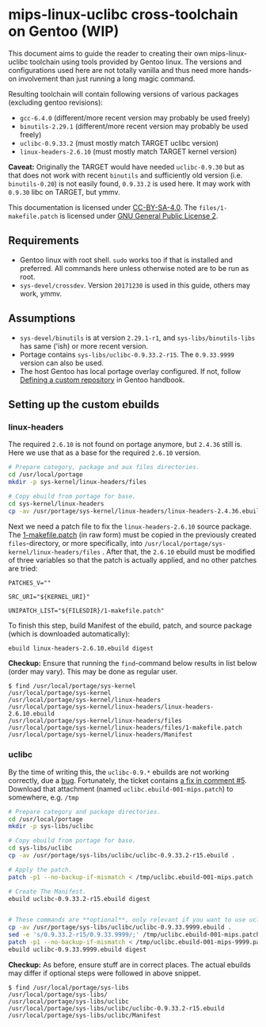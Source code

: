 # mips-linux-uclibc cross-toolchain on Gentoo (WIP)

This document aims to guide the reader to creating their own mips-linux-uclibc toolchain using tools provided by Gentoo linux.
The versions and configurations used here are not totally vanilla and thus need more hands-on involvement than
just running a long magic command.

Resulting toolchain will contain following versions of various packages (excluding gentoo revisions):

- `gcc-6.4.0` (different/more recent version may probably be used freely)
- `binutils-2.29.1` (different/more recent version may probably be used freely)
- `uclibc-0.9.33.2` (must mostly match TARGET uclibc version)
- `linux-headers-2.6.10` (must mostly match TARGET kernel version)

**Caveat:**
Originally the TARGET would have needed `uclibc-0.9.30` but as that does not work with recent `binutils` and
sufficiently old version (i.e. `binutils-0.20`) is not easily found, `0.9.33.2` is used here.
It may work with `0.9.30` libc on TARGET, but ymmv.

This documentation is licensed under [CC-BY-SA-4.0](LICENSE).
The `files/1-makefile.patch` is licensed under [GNU General Public License 2](LICENSE-patch).

## Requirements

- Gentoo linux with root shell. `sudo` works too if that is installed and preferred.
  All commands here unless otherwise noted are to be run as root.
- `sys-devel/crossdev`. Version `20171230` is used in this guide, others may work, ymmv.

## Assumptions

- `sys-devel/binutils` is at version `2.29.1-r1`, and `sys-libs/binutils-libs` has same ('ish) or more recent version.
- Portage contains `sys-libs/uclibc-0.9.33.2-r15`. The `0.9.33.9999` version can also be used.
- The host Gentoo has local portage overlay configured.
  If not, follow [Defining a custom repository](https://wiki.gentoo.org/wiki/Handbook:AMD64/Portage/CustomTree#Defining_a_custom_repository) in Gentoo handbook.


## Setting up the custom ebuilds
### linux-headers

The required `2.6.10` is not found on portage anymore, but `2.4.36` still is.
Here we use that as a base for the required `2.6.10` version.

```sh
# Prepare category, package and aux files directories.
cd /usr/local/portage
mkdir -p sys-kernel/linux-headers/files

# Copy ebuild from portage for base.
cd sys-kernel/linux-headers
cp -av /usr/portage/sys-kernel/linux-headers/linux-headers-2.4.36.ebuild ./linux-headers-2.6.10.ebuild
```

Next we need a patch file to fix the `linux-headers-2.6.10` source package.
The [1-makefile.patch](files/1-makefile.patch) (in raw form) must be copied in the previously created `files`-directory,
or more specifically, into `/usr/local/portage/sys-kernel/linux-headers/files` .
After that, the `2.6.10` ebuild must be modified of three variables so that the patch is actually applied,
and no other patches are tried:

```
PATCHES_V=""

SRC_URI="${KERNEL_URI}"

UNIPATCH_LIST="${FILESDIR}/1-makefile.patch"
```

To finish this step, build Manifest of the ebuild, patch, and source package (which is downloaded automatically):

```sh
ebuild linux-headers-2.6.10.ebuild digest
```

**Checkup:** Ensure that running the `find`-command below results in list below (order may vary).
This may be done as regular user.

```
$ find /usr/local/portage/sys-kernel
/usr/local/portage/sys-kernel
/usr/local/portage/sys-kernel/linux-headers
/usr/local/portage/sys-kernel/linux-headers/linux-headers-2.6.10.ebuild
/usr/local/portage/sys-kernel/linux-headers/files
/usr/local/portage/sys-kernel/linux-headers/files/1-makefile.patch
/usr/local/portage/sys-kernel/linux-headers/Manifest
```


### uclibc

By the time of writing this, the `uclibc-0.9.*` ebuilds are not working correctly, due a [bug](https://bugs.gentoo.org/588554).
Fortunately, the ticket contains [a fix in comment #5](https://bugs.gentoo.org/588554#c5).
Download that attachment (named `uclibc.ebuild-001-mips.patch`) to somewhere, e.g. `/tmp`

```sh
# Prepare category and package directories.
cd /usr/local/portage
mkdir -p sys-libs/uclibc

# Copy ebuild from portage for base.
cd sys-libs/uclibc
cp -av /usr/portage/sys-libs/uclibc/uclibc-0.9.33.2-r15.ebuild .

# Apply the patch.
patch -p1 --no-backup-if-mismatch < /tmp/uclibc.ebuild-001-mips.patch

# Create The Manifest.
ebuild uclibc-0.9.33.2-r15.ebuild digest


# These commands are **optional**, only relevant if you want to use uclibc-0.9.33.9999
cp -av /usr/portage/sys-libs/uclibc/uclibc-0.9.33.9999.ebuild .
sed -e 's/0.9.33.2-r15/0.9.33.9999/;' /tmp/uclibc.ebuild-001-mips.patch > /tmp/uclibc.ebuild-001-mips-9999.patch
patch -p1 --no-backup-if-mismatch < /tmp/uclibc.ebuild-001-mips-9999.patch
ebuild uclibc-0.9.33.9999.ebuild digest
```

**Checkup:** As before, ensure stuff are in correct places.
The actual ebuilds may differ if optional steps were followed in above snippet.

```
$ find /usr/local/portage/sys-libs
/usr/local/portage/sys-libs/
/usr/local/portage/sys-libs/uclibc
/usr/local/portage/sys-libs/uclibc/uclibc-0.9.33.2-r15.ebuild
/usr/local/portage/sys-libs/uclibc/Manifest
```
